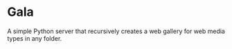 # Gala

A simple Python server that recursively creates a web gallery for web media types in any folder.
